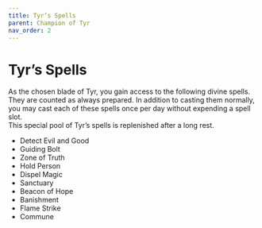 ```yaml
---
title: Tyr’s Spells
parent: Champion of Tyr
nav_order: 2
---
```


# Tyr’s Spells

As the chosen blade of Tyr, you gain access to the following divine spells. They are counted as always prepared. 
In addition to casting them normally, you may cast each of these spells once per day without expending a spell slot.  
This special pool of Tyr’s spells is replenished after a long rest.

* Detect Evil and Good  
* Guiding Bolt  
* Zone of Truth  
* Hold Person  
* Dispel Magic  
* Sanctuary  
* Beacon of Hope  
* Banishment  
* Flame Strike  
* Commune